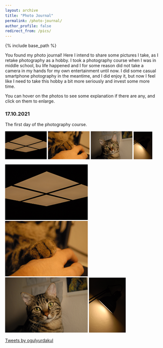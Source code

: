 ```yaml
---
layout: archive
title: "Photo Journal"
permalink: /photo-journal/
author_profile: false
redirect_from: /pics/
---
```


{% include base_path %}

You found my photo journal! Here I intend to share some pictures I take, as I retake photography as a hobby. I took a photography course when I was in middle school, bu life happened and I for some reason did not take a camera in my hands for my own entertainment until now. I did some casual smartphone photography in the meantime, and I did enjoy it, but now I feel like I need to take this hobby a bit more seriously and invest some more time.

You can hover on the photos to see some explanation if there are any, and click on them to enlarge.

### 17.10.2021

The first day of the photography course. 

[<img src="/images/photoJournal/ceil.jpg" width="27%">](/images/photoJournal/ceil.jpg) [<img src="/images/photoJournal/paw.jpg" width="27%">](/images/photoJournal/paw.jpg) [<img src="/images/photoJournal/garavel.jpg" width="27%">](/images/photoJournal/garavel.jpg) [<img src="/images/photoJournal/lampsym.jpg" width="12%">](/images/photoJournal/lampsym.jpg)

[<img src="/images/photoJournal/ceil.jpg" width="270">](/images/photoJournal/ceil.jpg) [<img src="/images/photoJournal/paw.jpg" width="270">](/images/photoJournal/paw.jpg) [<img src="/images/photoJournal/garavel.jpg" width="270">](/images/photoJournal/garavel.jpg) [<img src="/images/photoJournal/lampsym.jpg" width="120">](/images/photoJournal/lampsym.jpg)

<a class="twitter-timeline" href="https://twitter.com/ogulyurdakul?ref_src=twsrc%5Etfw" width="250" height="500">Tweets by ogulyurdakul</a> <script async src="https://platform.twitter.com/widgets.js" charset="utf-8"></script>

<!-- [<img src="/images/bio-photo.jpg" width="32%">](/images/bio-photo.jpg "This is Boostnote's repository This is Boostnote's repository This is Boostnote's repository This is Boostnote's repository This is Boostnote's repository This is Boostnote's repository This is Boostnote's repository This is Boostnote's repository This is Boostnote's repository This is Boostnote's repository This is Boostnote's repository This is Boostnote's repository This is Boostnote's repository This is Boostnote's repository This is Boostnote's repository ") [<img src="/images/bio-photo.jpg" width="32%">](http://instagram.com/) [<img src="/images/bio-photo.jpg" width="32%">](http://instagram.com/)  -->